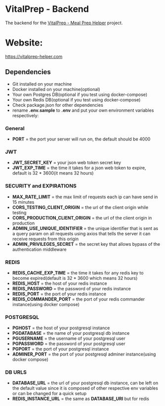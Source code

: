 # VitalPrep - Backend

The backend for the [VitalPrep - Meal Prep Helper](https://github.com/axense234/VitalPrep) project.

# Website:

https://vitalprep-helper.com

## Dependencies

- Git installed on your machine
- Docker installed on your machine(optional)
- Your own Postgres DB(optional if you test using docker-compose)
- Your own Redis DB(optional if you test using docker-compose)
- Check package.json for other dependencies
- rename **.env.sample** to **.env** and put your own environment variables respectively:

### General

- **PORT** = the port your server will run on, the default should be 4000

### JWT

- **JWT_SECRET_KEY** = your json web token secret key
- **JWT_EXP_TIME** = the time it takes for a json web token to expire, default is 32 \* 3600(it means 32 hours)

### SECURITY and EXPIRATIONS

- **MAX_RATE_LIMIT** = the max limit of requests each ip can have send in 15 minutes
- **CORS_TESTING_CLIENT_ORIGIN** = the url of the client origin while testing
- **CORS_PRODUCTION_CLIENT_ORIGIN** = the url of the client origin in production
- **ADMIN_USE_UNIQUE_IDENTIFIER** = the unique identifier that is sent as a query param on all requests using axios that tells the server it can receive requests from this origin
- **ADMIN_PRIVILEGES_SECRET** = the secret key that allows bypass of the authentication middleware

### REDIS

- **REDIS_CACHE_EXP_TIME** = the time it takes for any redis key to become expired(default is 32 \* 3600 which means 32 hours)
- **REDIS_HOST** = the host of your redis instance
- **REDIS_PASSWORD** = the password of your redis instance
- **REDIS_PORT** = the port of your redis instance
- **REDIS_COMMANDER_PORT** = the port of your redis commander instance(using docker compose)

### POSTGRESQL

- **PGHOST** = the host of your postgresql instance
- **PGDATABASE** = the name of your postgresql db instance
- **PGUSERNAME** = the username of your postgresql user
- **PGPASSWORD** = the password of your postgresql user
- **PGPORT** = the port of your postgresql instance
- **ADMINER_PORT** = the port of your postgresql adminer instance(using docker compose)

### DB URLS

- **DATABASE_URL** = the url of your postgresql db instance, can be left on the default value since it is composed of other respective env variables or can be changed for a quick setup
- **REDIS_INSTANCE_URL** = the same as **DATABASE_URl** but for redis
